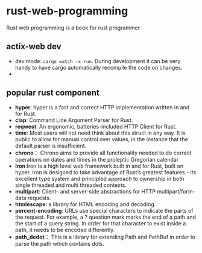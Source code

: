 # rust-web-programming
Rust web programming is a book for rust programmer




## actix-web dev

- dev mode: `cargo watch -x run`. During development it can be very handy to have cargo automatically recompile the code on changes.
- 


## popular rust component

- **hyper**: hyper is a fast and correct HTTP implementation written in and for Rust.
- **clap**: Command Line Argument Parser for Rust.
- **reqwest**: An ergonomic, batteries-included HTTP Client for Rust.
- **time**: Most users will not need think about this struct in any way. It is public to allow for manual control over values, in the instance that the default parser is insufficient.
- **chrono**： Chrono aims to provide all functionality needed to do correct operations on dates and times in the proleptic Gregorian calendar
- **Iron**:Iron is a high level web framework built in and for Rust, built on hyper. Iron is designed to take advantage of Rust’s greatest features - its excellent type system and principled approach to ownership in both single threaded and multi threaded contexts.
- **multipart**: Client- and server-side abstractions for HTTP multipart/form-data requests.
- **htmlescape**: a library for HTML encoding and decoding.
- **percent-encoding**: URLs use special characters to indicate the parts of the request. For example, a ? question mark marks the end of a path and the start of a query string. In order for that character to exist inside a path, it needs to be encoded differently.
- **path_dedot**： This is a library for extending Path and PathBuf in order to parse the path which contains dots.



